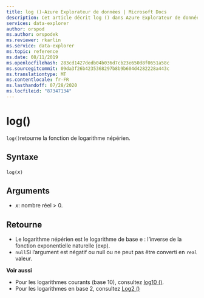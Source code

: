 ```yaml
---
title: log ()-Azure Explorateur de données | Microsoft Docs
description: Cet article décrit log () dans Azure Explorateur de données.
services: data-explorer
author: orspod
ms.author: orspodek
ms.reviewer: rkarlin
ms.service: data-explorer
ms.topic: reference
ms.date: 08/11/2019
ms.openlocfilehash: 283cd1427dedb04b036d7cb23e650d8f0651a58c
ms.sourcegitcommit: 09da3f26b4235368297b8b9b604d4282228a443c
ms.translationtype: MT
ms.contentlocale: fr-FR
ms.lasthandoff: 07/28/2020
ms.locfileid: "87347134"
---
```

# <a name="log"></a>log()

`log()`retourne la fonction de logarithme népérien.  

## <a name="syntax"></a>Syntaxe

`log(`*x*`)`

## <a name="arguments"></a>Arguments

* *x*: nombre réel > 0.

## <a name="returns"></a>Retourne

* Le logarithme népérien est le logarithme de base e : l’inverse de la fonction exponentielle naturelle (exp).
* `null`Si l’argument est négatif ou null ou ne peut pas être converti en `real` valeur. 

**Voir aussi**

* Pour les logarithmes courants (base 10), consultez [log10 ()](log10-function.md).
* Pour les logarithmes en base 2, consultez [Log2 ()](log2-function.md)
